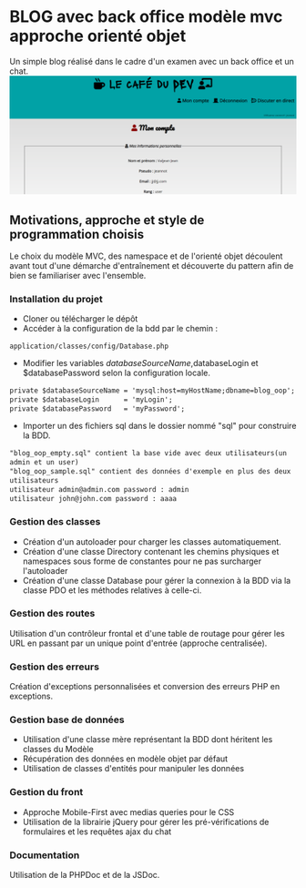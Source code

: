﻿# BLOG avec back office modèle mvc approche orienté objet

Un simple blog réalisé dans le cadre d'un examen avec un back office et un chat.
![screenshot](public/assets/img/screen.png)
## Motivations, approche et style de programmation choisis
 Le choix du modèle MVC, des namespace et de l'orienté objet découlent avant tout d'une démarche d'entraînement et découverte du pattern afin de bien se familiariser avec l'ensemble.

 ### Installation du projet
* Cloner ou télécharger le dépôt 
* Accéder à la configuration de la bdd par le chemin : 
```
application/classes/config/Database.php 
```
* Modifier les variables $databaseSourceName,$databaseLogin et $databasePassword selon la configuration locale.
```
private $databaseSourceName = 'mysql:host=myHostName;dbname=blog_oop';
private $databaseLogin      = 'myLogin';
private $databasePassword   = 'myPassword';
```
* Importer un des fichiers sql dans le dossier nommé "sql" pour construire la BDD.
```
"blog_oop_empty.sql" contient la base vide avec deux utilisateurs(un admin et un user)
"blog_oop_sample.sql" contient des données d'exemple en plus des deux utilisateurs
utilisateur admin@admin.com password : admin
utilisateur john@john.com password : aaaa
```

### Gestion des classes
* Création d'un autoloader pour charger les classes automatiquement.
* Création d'une classe Directory contenant les chemins physiques et namespaces sous forme de constantes pour ne pas surcharger l'autoloader
* Création d'une classe Database pour gérer la connexion à la BDD via la classe PDO et les méthodes relatives à celle-ci.

### Gestion des routes
Utilisation d'un contrôleur frontal et d'une table de routage pour gérer les URL en passant par un unique point d'entrée (approche centralisée).

### Gestion des erreurs
Création d'exceptions personnalisées et conversion des erreurs PHP en exceptions.

### Gestion base de données
* Utilisation d'une classe mère représentant la BDD dont héritent les classes du Modèle
* Récupération des données en modèle objet par défaut
* Utilisation de classes d'entités pour manipuler les données

### Gestion du front
* Approche Mobile-First avec medias queries pour le CSS
* Utilisation de la librairie jQuery pour gérer les pré-vérifications de formulaires et les requêtes ajax du chat

### Documentation
Utilisation de la PHPDoc et de la JSDoc.


